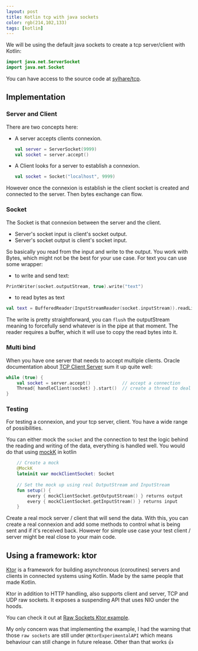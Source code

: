 ```yaml
---
layout: post
title: Kotlin tcp with java sockets
color: rgb(214,102,133)
tags: [kotlin]
---
```



We will be using the default java sockets to create a tcp server/client with Kotlin:

```kotlin
import java.net.ServerSocket
import java.net.Socket
```

You can have access to the source code at [sylhare/tcp](https://github.com/sylhare/tcp).

## Implementation

### Server and Client

There are two concepts here:
  - A server accepts clients connexion. 
    ```kotlin
    val server = ServerSocket(9999)
    val socket = server.accept()
    ``` 
  - A Client looks for a server to establish a connexion.
    ```kotlin
    val socket = Socket("localhost", 9999)
    ```
  
However once the connexion is establish ie the client socket is created and connected to the server.
Then bytes exchange can flow.

### Socket

The Socket is that connexion between the server and the client.
  - Server's socket input is client's socket output.
  - Server's socket output is client's socket input.
  
So basically you read from the input and write to the output. 
You work with Bytes, which might not be the best for your use case. 
For text you can use some wrapper:
  - to write and send text:
  ```kotlin
  PrintWriter(socket.outputStream, true).write("text") 
  ```
  - to read bytes as text
  ```kotlin
  val text = BufferedReader(InputStreamReader(socket.inputStream)).readLine()
  ```
The write is pretty straightforward, you can `flush` the outputStream meaning to forcefully send whatever is in the pipe at that moment.
The reader requires a buffer, which it will use to copy the read bytes into it.

### Multi bind 

When you have one server that needs to accept multiple clients.
Oracle documentation about [TCP Client Server](https://docs.oracle.com/javase/tutorial/networking/sockets/clientServer.html)
sum it up quite well:

```kotlin
while (true) {
    val socket = server.accept()            // accept a connection
    Thread{ handleClient(socket) }.start()  // create a thread to deal with the client
}
```

### Testing

For testing a connexion, and your tcp server, client.
You have a wide range of possibilities. 

You can either mock the `socket` and the connection to test the logic 
behind the reading and writing of the data, everything is handled well.
You would do that using [mockK](https://mockk.io/) in kotlin

```kotlin
    // Create a mock
    @MockK
    lateinit var mockClientSocket: Socket
    
    // Set the mock up using real OutputStream and InputStream
    fun setup() {
        every { mockClientSocket.getOutputStream() } returns output
        every { mockClientSocket.getInputStream() } returns input
    }
```

Create a real mock server / client that will send the data. With this, you can create a real connexion 
and add some methods to control what is being sent and if it's received back. 
However for simple use case your test client / server might be real close to your main code.


## Using a framework: ktor

[Ktor](https://ktor.io/) is a framework for building asynchronous (coroutines) servers and clients in connected systems using Kotlin.
Made by the same people that made Kotlin.

Ktor in addition to HTTP handling, also supports client and server, TCP and UDP raw sockets.
It exposes a suspending API that uses NIO under the hoods.

You can check it out at [Raw Sockets Ktor example](https://ktor.io/servers/raw-sockets.html).

My only concern was that implementing the example, I had the warning that those `raw sockets` are still under
`@KtorExperimentalAPI` which means behaviour can still change in future release.
Other than that works 👍 
